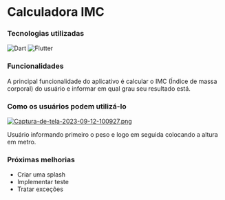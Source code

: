 
# Calculadora IMC 

### Tecnologias utilizadas

![Dart](https://img.shields.io/badge/DART-0175C2?style=for-the-badge&logo=DART&logoColor=white)
![Flutter](https://img.shields.io/badge/FLUTTER-02569B?style=for-the-badge&logo=flutter&logoColor=white)

### Funcionalidades
A principal funcionalidade do aplicativo é calcular o IMC (Índice de massa corporal) do usuário e informar em qual grau seu resultado está. 

### Como os usuários podem utilizá-lo

[![Captura-de-tela-2023-09-12-100927.png](https://i.postimg.cc/YCgjC7wP/Captura-de-tela-2023-09-12-100927.png)](https://postimg.cc/NKsQdWF8)

Usuário informando primeiro o peso e logo em seguida colocando a altura em metro.  

### Próximas melhorias 

- Criar uma splash
- Implementar teste 
- Tratar exceções